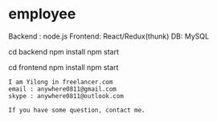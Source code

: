 # employee
Backend : node.js
Frontend: React/Redux(thunk)
DB: MySQL

cd backend
npm install
npm start

cd frontend
npm install
npm start

```
I am Yilong in freelancer.com
email : anywhere0811@gmail.com
skype : anywhere0811@outlook.com

If you have some question, contact me.

